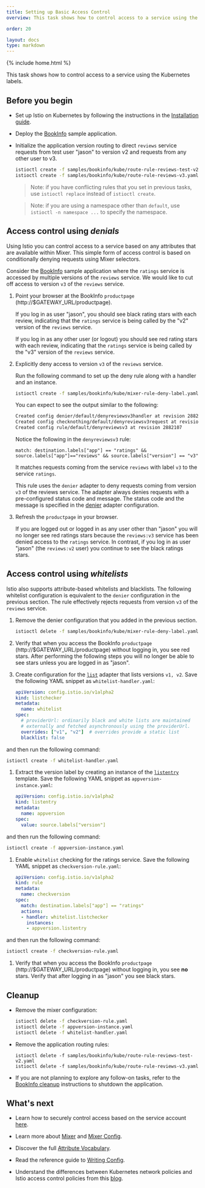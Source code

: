 ```yaml
---
title: Setting up Basic Access Control
overview: This task shows how to control access to a service using the Kubernetes labels.

order: 20

layout: docs
type: markdown
---
```

{% include home.html %}

This task shows how to control access to a service using the Kubernetes labels.

## Before you begin

* Set up Istio on Kubernetes by following the instructions in the
  [Installation guide]({{home}}/docs/setup/kubernetes/).

* Deploy the [BookInfo]({{home}}/docs/guides/bookinfo.html) sample application.

* Initialize the application version routing to direct `reviews` service requests from
  test user "jason" to version v2 and requests from any other user to v3.

  ```bash
  istioctl create -f samples/bookinfo/kube/route-rule-reviews-test-v2.yaml
  istioctl create -f samples/bookinfo/kube/route-rule-reviews-v3.yaml
  ```
  
  > Note: if you have conflicting rules that you set in previous tasks,
    use `istioctl replace` instead of `istioctl create`.

  > Note: if you are using a namespace other than `default`,
    use `istioctl -n namespace ...` to specify the namespace.

## Access control using _denials_ 

Using Istio you can control access to a service based on any attributes that are available within Mixer.
This simple form of access control is based on conditionally denying requests using Mixer selectors.

Consider the [BookInfo]({{home}}/docs/guides/bookinfo.html) sample application where the `ratings` service is accessed by multiple versions
of the `reviews` service. We would like to cut off access to version `v3` of the `reviews` service.

1. Point your browser at the BookInfo `productpage` (http://$GATEWAY_URL/productpage). 

   If you log in as user "jason", you should see black rating stars with each review,
   indicating that the `ratings` service is being called by the "v2" version of the `reviews` service.
   
   If you log in as any other user (or logout) you should see red rating stars with each review,
   indicating that the `ratings` service is being called by the "v3" version of the `reviews` service.

1. Explicitly deny access to version `v3` of the `reviews` service.

   Run the following command to set up the deny rule along with a handler and an instance.
   ```bash
   istioctl create -f samples/bookinfo/kube/mixer-rule-deny-label.yaml
   ```
   You can expect to see the output similar to the following:
   ```bash
   Created config denier/default/denyreviewsv3handler at revision 2882105
   Created config checknothing/default/denyreviewsv3request at revision 2882106
   Created config rule/default/denyreviewsv3 at revision 2882107
   ```
   Notice the following in the `denyreviewsv3` rule:
   ```
   match: destination.labels["app"] == "ratings" && source.labels["app"]=="reviews" && source.labels["version"] == "v3"
   ```
   It matches requests coming from the service `reviews` with label `v3` to the service `ratings`.

   This rule uses the `denier` adapter to deny requests coming from version `v3` of the reviews service.
   The adapter always denies requests with a pre-configured status code and message.
   The status code and the message is specified in the [denier]({{home}}/docs/reference/config/adapters/denier.html)
   adapter configuration.
  
1. Refresh the `productpage` in your browser.

   If you are logged out or logged in as any user other than "jason" you will no longer see red ratings stars because
   the `reviews:v3` service has been denied access to the `ratings` service.
   In contrast, if you log in as user "jason" (the `reviews:v2` user) you continue to see
   the black ratings stars.

## Access control using _whitelists_ 

Istio also supports attribute-based whitelists and blacklists. The following whitelist configuration is equivalent to the
`denier` configuration in the previous section. The rule effectively rejects requests from version `v3` of the `reviews` service.

1. Remove the denier configuration that you added in the previous section.
   ```bash
   istioctl delete -f samples/bookinfo/kube/mixer-rule-deny-label.yaml
   ```

1. Verify that when you access the BookInfo `productpage` (http://$GATEWAY_URL/productpage) without logging in, you see red stars.
   After performing the following steps you will no longer be able to see stars unless you are logged in as "jason".

1. Create configuration for the [`list`]({{home}}/docs/reference/config/adapters/list.html)
   adapter that lists versions `v1, v2`.
   Save the following YAML snippet as `whitelist-handler.yaml`:

   ```yaml
   apiVersion: config.istio.io/v1alpha2
   kind: listchecker
   metadata:
     name: whitelist
   spec:
     # providerUrl: ordinarily black and white lists are maintained
     # externally and fetched asynchronously using the providerUrl.
     overrides: ["v1", "v2"]  # overrides provide a static list
     blacklist: false
   ```
  and then run the following command:

   ```bash
   istioctl create -f whitelist-handler.yaml
   ```

1. Extract the version label by creating an instance of the [`listentry`]({{home}}/docs/reference/config/template/listentry.html) template.
Save the following YAML snippet as `appversion-instance.yaml`:

   ```yaml
   apiVersion: config.istio.io/v1alpha2
   kind: listentry
   metadata:
     name: appversion
   spec:
     value: source.labels["version"]
   ```
  and then run the following command:

   ```bash
   istioctl create -f appversion-instance.yaml
   ```

1. Enable `whitelist` checking for the ratings service.
Save the following YAML snippet as `checkversion-rule.yaml`:


   ```yaml
   apiVersion: config.istio.io/v1alpha2
   kind: rule
   metadata:
     name: checkversion
   spec:
     match: destination.labels["app"] == "ratings"
     actions:
     - handler: whitelist.listchecker
       instances:
       - appversion.listentry
   ```
  and then run the following command:

   ```bash
   istioctl create -f checkversion-rule.yaml
   ```

1. Verify that when you access the BookInfo `productpage` (http://$GATEWAY_URL/productpage) without logging in, you see **no** stars.
Verify that after logging in as "jason" you see black stars.

## Cleanup

* Remove the mixer configuration:

  ```bash
  istioctl delete -f checkversion-rule.yaml
  istioctl delete -f appversion-instance.yaml
  istioctl delete -f whitelist-handler.yaml
  ```

* Remove the application routing rules:

  ```
  istioctl delete -f samples/bookinfo/kube/route-rule-reviews-test-v2.yaml
  istioctl delete -f samples/bookinfo/kube/route-rule-reviews-v3.yaml
  ```

* If you are not planning to explore any follow-on tasks, refer to the
  [BookInfo cleanup]({{home}}/docs/guides/bookinfo.html#cleanup) instructions
  to shutdown the application.

## What's next

* Learn how to securely control access based on the service account [here]({{home}}/docs/tasks/security/secure-access-control.html).

* Learn more about [Mixer]({{home}}/docs/concepts/policy-and-control/mixer.html) and [Mixer Config]({{home}}/docs/concepts/policy-and-control/mixer-config.html).

* Discover the full [Attribute Vocabulary]({{home}}/docs/reference/config/mixer/attribute-vocabulary.html).

* Read the reference guide to [Writing Config]({{home}}/docs/reference/writing-config.html).

* Understand the differences between Kubernetes network policies and Istio
  access control policies from this
  [blog]({{home}}/blog/using-network-policy-in-concert-with-istio.html).
